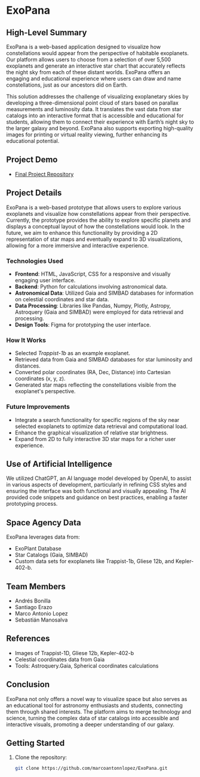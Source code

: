 # ExoPana

## High-Level Summary
ExoPana is a web-based application designed to visualize how constellations would appear from the perspective of habitable exoplanets. Our platform allows users to choose from a selection of over 5,500 exoplanets and generate an interactive star chart that accurately reflects the night sky from each of these distant worlds. ExoPana offers an engaging and educational experience where users can draw and name constellations, just as our ancestors did on Earth.

This solution addresses the challenge of visualizing exoplanetary skies by developing a three-dimensional point cloud of stars based on parallax measurements and luminosity data. It translates the vast data from star catalogs into an interactive format that is accessible and educational for students, allowing them to connect their experience with Earth’s night sky to the larger galaxy and beyond. ExoPana also supports exporting high-quality images for printing or virtual reality viewing, further enhancing its educational potential.

## Project Demo
- [Final Project Repository](https://github.com/marcoantonnlopez/ExoPana.git)

## Project Details
ExoPana is a web-based prototype that allows users to explore various exoplanets and visualize how constellations appear from their perspective. Currently, the prototype provides the ability to explore specific planets and displays a conceptual layout of how the constellations would look. In the future, we aim to enhance this functionality by providing a 2D representation of star maps and eventually expand to 3D visualizations, allowing for a more immersive and interactive experience.

### Technologies Used
- **Frontend**: HTML, JavaScript, CSS for a responsive and visually engaging user interface.
- **Backend**: Python for calculations involving astronomical data.
- **Astronomical Data**: Utilized Gaia and SIMBAD databases for information on celestial coordinates and star data.
- **Data Processing**: Libraries like Pandas, Numpy, Plotly, Astropy, Astroquery (Gaia and SIMBAD) were employed for data retrieval and processing.
- **Design Tools**: Figma for prototyping the user interface.

### How It Works
- Selected *Trappist-1b* as an example exoplanet.
- Retrieved data from Gaia and SIMBAD databases for star luminosity and distances.
- Converted polar coordinates (RA, Dec, Distance) into Cartesian coordinates (x, y, z).
- Generated star maps reflecting the constellations visible from the exoplanet's perspective.

### Future Improvements
- Integrate a search functionality for specific regions of the sky near selected exoplanets to optimize data retrieval and computational load.
- Enhance the graphical visualization of relative star brightness.
- Expand from 2D to fully interactive 3D star maps for a richer user experience.

## Use of Artificial Intelligence
We utilized ChatGPT, an AI language model developed by OpenAI, to assist in various aspects of development, particularly in refining CSS styles and ensuring the interface was both functional and visually appealing. The AI provided code snippets and guidance on best practices, enabling a faster prototyping process.

## Space Agency Data
ExoPana leverages data from:
- ExoPlant Database
- Star Catalogs (Gaia, SIMBAD)
- Custom data sets for exoplanets like Trappist-1b, Gliese 12b, and Kepler-402-b.

## Team Members
- Andrés Bonilla
- Santiago Erazo
- Marco Antonio Lopez
- Sebastián Manosalva

## References
- Images of Trappist-1D, Gliese 12b, Kepler-402-b
- Celestial coordinates data from Gaia
- Tools: Astroquery.Gaia, Spherical coordinates calculations

## Conclusion
ExoPana not only offers a novel way to visualize space but also serves as an educational tool for astronomy enthusiasts and students, connecting them through shared interests. The platform aims to merge technology and science, turning the complex data of star catalogs into accessible and interactive visuals, promoting a deeper understanding of our galaxy.

## Getting Started
1. Clone the repository:
   ```bash
   git clone https://github.com/marcoantonnlopez/ExoPana.git
